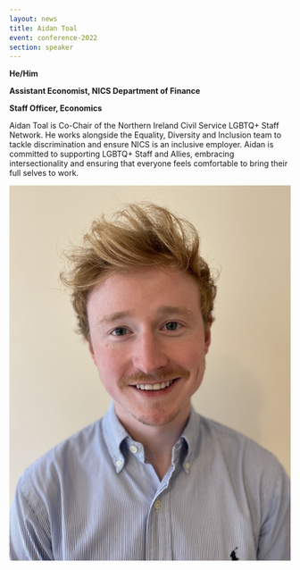 ```yaml
---
layout: news
title: Aidan Toal
event: conference-2022
section: speaker
---
```

**He/Him**

**Assistant Economist, NICS Department of Finance**

**Staff Officer, Economics**

Aidan Toal is Co-Chair of the Northern Ireland Civil Service LGBTQ+ Staff Network. He works alongside the Equality, Diversity and Inclusion team to tackle discrimination and ensure NICS is an inclusive employer. Aidan is committed to supporting LGBTQ+ Staff and Allies, embracing intersectionality and ensuring that everyone feels comfortable to bring their full selves to work. 

![](/assets/images/uploads/aidan_toal.jpg)